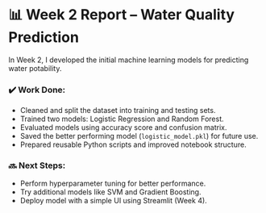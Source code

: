 # 📊 Week 2 Report – Water Quality Prediction

In Week 2, I developed the initial machine learning models for predicting water potability.

### ✔️ Work Done:
- Cleaned and split the dataset into training and testing sets.
- Trained two models: Logistic Regression and Random Forest.
- Evaluated models using accuracy score and confusion matrix.
- Saved the better performing model (`logistic_model.pkl`) for future use.
- Prepared reusable Python scripts and improved notebook structure.

### 🔜 Next Steps:
- Perform hyperparameter tuning for better performance.
- Try additional models like SVM and Gradient Boosting.
- Deploy model with a simple UI using Streamlit (Week 4).
